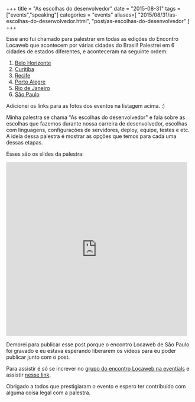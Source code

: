 +++
title = "As escolhas do desenvolvedor"
date = "2015-08-31"
tags = ["events","speaking"]
categories = "events"
aliases=[
  "2015/08/31/as-escolhas-do-desenvolvedor.html",
  "post/as-escolhas-do-desenvolvedor"
]
+++

Esse ano fui chamado para palestrar em todas as edições do Encontro Locaweb que
acontecem por várias cidades do Brasil! Palestrei em 6 cidades de estados
diferentes, e aconteceram na seguinte ordem:

1. [Belo Horizonte](https://www.flickr.com/photos/locaweb/sets/72157650885375530)
2. [Curitiba](https://www.flickr.com/photos/locaweb/sets/72157651709980410)
3. [Recife](https://www.flickr.com/photos/locaweb/sets/72157649789309524)
4. [Porto Alegre](https://www.flickr.com/photos/locaweb/sets/72157652339858570)
5. [Rio de Janeiro](https://www.flickr.com/photos/locaweb/sets/72157652754664218)
6. [São Paulo](https://www.flickr.com/photos/locaweb/sets/72157654905073816)

Adicionei os links para as fotos dos eventos na listagem acima. :)

Minha palestra se chama "As escolhas do desenvolvedor" e fala sobre as escolhas
que fazemos durante nossa carreira de desenvolvedor, escolhas com linguagens,
configurações de servidores, deploy, equipe, testes e etc. A ideia dessa
palestra é mostrar as opções que temos para cada uma dessas etapas.

Esses são os slides da palestra:

<iframe src="http://www.slideshare.net/PotHix/slideshelf" width="490px" height="470px" frameborder="0" marginwidth="0" marginheight="0" scrolling="no" style="border:none;" allowfullscreen webkitallowfullscreen mozallowfullscreen></iframe>

Demorei para publicar esse post porque o encontro Locaweb de São Paulo
foi gravado e eu estava esperando liberarem os vídeos para eu poder
publicar junto com o post.

Para assistir é só se increver no
[grupo do encontro Locaweb na eventials](https://www.eventials.com/locaweb/groups/17o-encontro-locaweb-de-profissionais-de-internet/)
e assistir
[nesse link](https://www.eventials.com/locaweb/as-escolhas-do-desenvolvedor-com-willian-molinari-a-k-a-pothix/).

Obrigado a todos que prestigiaram o evento e espero ter contribuído com alguma
coisa legal com a palestra.

